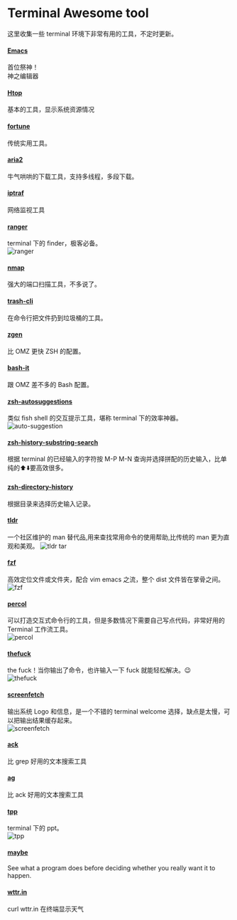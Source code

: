 # Terminal Awesome tool

这里收集一些 terminal 环境下非常有用的工具，不定时更新。

#### [Emacs](https://www.gnu.org/software/emacs/)  
首位祭神！  
神之编辑器

#### [Htop](http://hisham.hm/htop/)   
基本的工具，显示系统资源情况

#### [fortune](http://brewformulas.org/Fortune)   
传统实用工具。

#### [aria2](https://aria2.github.io/)   
牛气哄哄的下载工具，支持多线程，多段下载。   

#### [iptraf](http://iptraf.seul.org/)   
网络监视工具   

#### [ranger](http://ranger.nongnu.org/)   
terminal 下的 finder，极客必备。   
![ranger](https://raw.githubusercontent.com/cfangwei/cfangwei.github.io/source/source/Terminal/awesome-tool/ranger.png)

#### [nmap](https://nmap.org/)   
强大的端口扫描工具，不多说了。

#### [trash-cli](https://github.com/sindresorhus/trash-cli)   
在命令行把文件扔到垃圾桶的工具。

#### [zgen](https://github.com/tarjoilija/zgen)   
比 OMZ 更快 ZSH 的配置。

#### [bash-it](https://github.com/Bash-it/bash-it)   
跟 OMZ 差不多的 Bash 配置。

#### [zsh-autosuggestions](https://github.com/tarruda/zsh-autosuggestions)   
类似 fish shell 的交互提示工具，堪称 terminal 下的效率神器。
![auto-suggestion](https://raw.githubusercontent.com/cfangwei/cfangwei.github.io/source/source/Terminal/awesome-tool/auto-suggestion.gif)

#### [zsh-history-substring-search](https://github.com/zsh-users/zsh-history-substring-search)   
根据 terminal 的已经输入的字符按 M-P M-N 查询并选择拼配的历史输入，比单纯的⬆️⬇️要高效很多。

#### [zsh-directory-history](https://github.com/tymm/zsh-directory-history)   
根据目录来选择历史输入记录。

#### [tldr](https://github.com/tldr-pages/tldr)  
一个社区维护的 man 替代品,用来查找常用命令的使用帮助,比传统的 man 更为直观和美观。
![tldr tar](https://raw.githubusercontent.com/cfangwei/cfangwei.github.io/source/source/Terminal/awesome-tool/tldr.png)

#### [fzf](https://github.com/junegunn/fzf)   
高效定位文件或文件夹，配合 vim emacs 之流，整个 dist 文件皆在掌骨之间。
![fzf](https://raw.githubusercontent.com/cfangwei/cfangwei.github.io/source/source/Terminal/awesome-tool/fzf.gif)

#### [percol](https://github.com/mooz/percol)   
可以打造交互式命令行的工具，但是多数情况下需要自己写点代码，非常好用的 Terminal 工作流工具。  
![percol](https://raw.githubusercontent.com/cfangwei/cfangwei.github.io/source/source/Terminal/awesome-tool/percol.gif)

#### [thefuck](https://github.com/nvbn/thefuck)   
the fuck！当你输出了命令，也许输入一下 fuck 就能轻松解决。😉   
![thefuck](https://raw.githubusercontent.com/cfangwei/cfangwei.github.io/source/source/Terminal/awesome-tool/thefuck.gif)

#### [screenfetch](https://github.com/KittyKatt/screenFetch)   
输出系统 Logo 和信息，是一个不错的 terminal welcome 选择，缺点是太慢，可以把输出结果缓存起来。   
![screenfetch](https://raw.githubusercontent.com/cfangwei/cfangwei.github.io/source/source/Terminal/awesome-tool/screenfetch.png)

#### [ack](http://beyondgrep.com/)   
比 grep 好用的文本搜索工具   
 
#### [ag](https://github.com/ggreer/the_silver_searcher)   
比 ack 好用的文本搜索工具   

#### [tpp](https://github.com/cbbrowne/tpp)   
terminal 下的 ppt。   
![tpp](https://raw.githubusercontent.com/cfangwei/cfangwei.github.io/source/source/Terminal/awesome-tool/tpp.png)

#### [maybe](https://github.com/p-e-w/maybe)
See what a program does before deciding whether you really want it to happen.

#### [wttr.in](https://github.com/chubin/wttr.in)    
curl wttr.in 在终端显示天气
    
